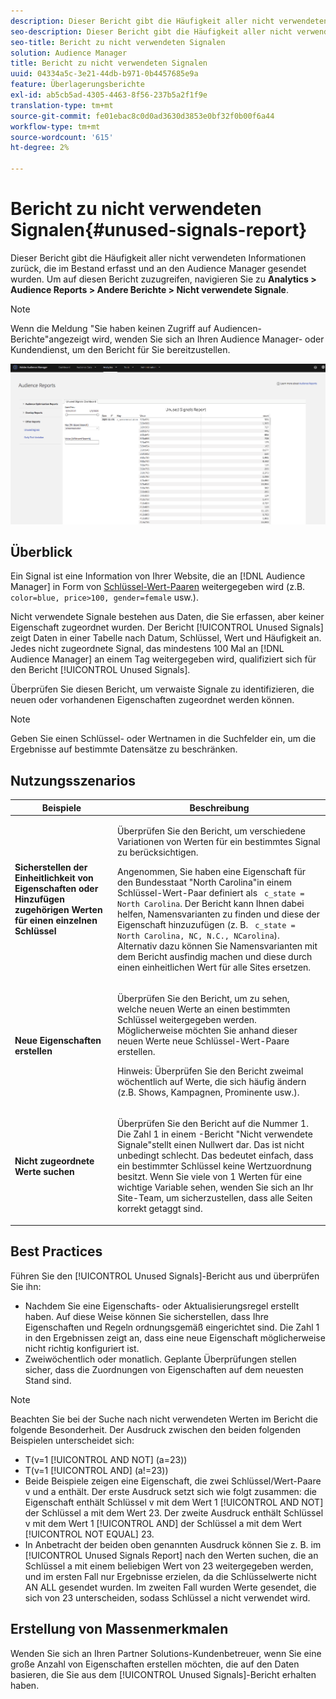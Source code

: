 ```yaml
---
description: Dieser Bericht gibt die Häufigkeit aller nicht verwendeten Informationen zurück, die im Bestand erfasst und an den Audience Manager gesendet wurden.
seo-description: Dieser Bericht gibt die Häufigkeit aller nicht verwendeten Informationen zurück, die im Bestand erfasst und an den Audience Manager gesendet wurden.
seo-title: Bericht zu nicht verwendeten Signalen
solution: Audience Manager
title: Bericht zu nicht verwendeten Signalen
uuid: 04334a5c-3e21-44db-b971-0b4457685e9a
feature: Überlagerungsberichte
exl-id: ab5cb5ad-4305-4463-8f56-237b5a2f1f9e
translation-type: tm+mt
source-git-commit: fe01ebac8c0d0ad3630d3853e0bf32f0b00f6a44
workflow-type: tm+mt
source-wordcount: '615'
ht-degree: 2%

---
```


# Bericht zu nicht verwendeten Signalen{#unused-signals-report}

Dieser Bericht gibt die Häufigkeit aller nicht verwendeten Informationen zurück, die im Bestand erfasst und an den Audience Manager gesendet wurden. Um auf diesen Bericht zuzugreifen, navigieren Sie zu **Analytics > Audience Reports > Andere Berichte > Nicht verwendete Signale**.

>[!NOTE]
>
>Wenn die Meldung &quot;Sie haben keinen Zugriff auf Audiencen-Berichte&quot;angezeigt wird, wenden Sie sich an Ihren Audience Manager- oder Kundendienst, um den Bericht für Sie bereitzustellen.

![Screenshot des Berichts über nicht verwendete Signale](/help/using/reporting/dynamic-reports/assets/unused-signals.png)

## Überblick

Ein Signal ist eine Information von Ihrer Website, die an [!DNL Audience Manager] in Form von [Schlüssel-Wert-Paaren](../../reference/key-value-pairs-explained.md) weitergegeben wird (z.B. `color=blue, price>100, gender=female` usw.).

Nicht verwendete Signale bestehen aus Daten, die Sie erfassen, aber keiner Eigenschaft zugeordnet wurden. Der Bericht [!UICONTROL Unused Signals] zeigt Daten in einer Tabelle nach Datum, Schlüssel, Wert und Häufigkeit an. Jedes nicht zugeordnete Signal, das mindestens 100 Mal an [!DNL Audience Manager] an einem Tag weitergegeben wird, qualifiziert sich für den Bericht [!UICONTROL Unused Signals].

Überprüfen Sie diesen Bericht, um verwaiste Signale zu identifizieren, die neuen oder vorhandenen Eigenschaften zugeordnet werden können.

>[!NOTE]
>
>Geben Sie einen Schlüssel- oder Wertnamen in die Suchfelder ein, um die Ergebnisse auf bestimmte Datensätze zu beschränken.

## Nutzungsszenarios

<table id="table_E5EE0EC078E14EF4B197243488517A2D"> 
 <thead> 
  <tr> 
   <th colname="col1" class="entry"> Beispiele </th> 
   <th colname="col2" class="entry"> Beschreibung </th> 
  </tr> 
 </thead>
 <tbody> 
  <tr> 
   <td colname="col1"> <p><b>Sicherstellen der Einheitlichkeit von Eigenschaften oder Hinzufügen zugehörigen Werten für einen einzelnen Schlüssel</b> </p> </td> 
   <td colname="col2"> <p>Überprüfen Sie den Bericht, um verschiedene Variationen von Werten für ein bestimmtes Signal zu berücksichtigen. </p> <p>Angenommen, Sie haben eine Eigenschaft für den Bundesstaat "North Carolina"in einem Schlüssel-Wert-Paar definiert als <code> c_state = North Carolina</code>. Der Bericht kann Ihnen dabei helfen, Namensvarianten zu finden und diese der Eigenschaft hinzuzufügen (z. B. <code> c_state = North Carolina, NC, N.C., NCarolina</code>). Alternativ dazu können Sie Namensvarianten mit dem Bericht ausfindig machen und diese durch einen einheitlichen Wert für alle Sites ersetzen. </p> <p> </p> </td> 
  </tr> 
  <tr> 
   <td colname="col1"> <p><b>Neue Eigenschaften erstellen</b> </p> </td> 
   <td colname="col2"> <p>Überprüfen Sie den Bericht, um zu sehen, welche neuen Werte an einen bestimmten Schlüssel weitergegeben werden. Möglicherweise möchten Sie anhand dieser neuen Werte neue Schlüssel-Wert-Paare erstellen. </p> <p> <p>Hinweis:  Überprüfen Sie den Bericht zweimal wöchentlich auf Werte, die sich häufig ändern (z.B. Shows, Kampagnen, Prominente usw.). </p> </p> </td> 
  </tr> 
  <tr> 
   <td colname="col1"> <p><b>Nicht zugeordnete Werte suchen</b> </p> </td> 
   <td colname="col2"> <p>Überprüfen Sie den Bericht auf die Nummer 1. Die Zahl 1 in einem <span class="wintitle">-Bericht "Nicht verwendete Signale</span>"stellt einen Nullwert dar. Das ist nicht unbedingt schlecht. Das bedeutet einfach, dass ein bestimmter Schlüssel keine Wertzuordnung besitzt. Wenn Sie viele von 1 Werten für eine wichtige Variable sehen, wenden Sie sich an Ihr Site-Team, um sicherzustellen, dass alle Seiten korrekt getaggt sind. </p> </td> 
  </tr> 
 </tbody> 
</table>

## Best Practices

Führen Sie den [!UICONTROL Unused Signals]-Bericht aus und überprüfen Sie ihn:

* Nachdem Sie eine Eigenschafts- oder Aktualisierungsregel erstellt haben. Auf diese Weise können Sie sicherstellen, dass Ihre Eigenschaften und Regeln ordnungsgemäß eingerichtet sind. Die Zahl 1 in den Ergebnissen zeigt an, dass eine neue Eigenschaft möglicherweise nicht richtig konfiguriert ist.
* Zweiwöchentlich oder monatlich. Geplante Überprüfungen stellen sicher, dass die Zuordnungen von Eigenschaften auf dem neuesten Stand sind.

>[!NOTE]
>
>Beachten Sie bei der Suche nach nicht verwendeten Werten im Bericht die folgende Besonderheit. Der Ausdruck zwischen den beiden folgenden Beispielen unterscheidet sich:

* T(v=1 [!UICONTROL AND NOT] (a=23))
* T(v=1 [!UICONTROL AND] (a!=23))
* Beide Beispiele zeigen eine Eigenschaft, die zwei Schlüssel/Wert-Paare v und a enthält. Der erste Ausdruck setzt sich wie folgt zusammen: die Eigenschaft enthält Schlüssel v mit dem Wert 1 [!UICONTROL AND NOT] der Schlüssel a mit dem Wert 23. Der zweite Ausdruck enthält Schlüssel v mit dem Wert 1 [!UICONTROL AND] der Schlüssel a mit dem Wert [!UICONTROL NOT EQUAL] 23.
* In Anbetracht der beiden oben genannten Ausdruck können Sie z. B. im [!UICONTROL Unused Signals Report] nach den Werten suchen, die an Schlüssel a mit einem beliebigen Wert von 23 weitergegeben werden, und im ersten Fall nur Ergebnisse erzielen, da die Schlüsselwerte nicht AN ALL gesendet wurden. Im zweiten Fall wurden Werte gesendet, die sich von 23 unterscheiden, sodass Schlüssel a nicht verwendet wird.

## Erstellung von Massenmerkmalen

Wenden Sie sich an Ihren Partner Solutions-Kundenbetreuer, wenn Sie eine große Anzahl von Eigenschaften erstellen möchten, die auf den Daten basieren, die Sie aus dem [!UICONTROL Unused Signals]-Bericht erhalten haben.
